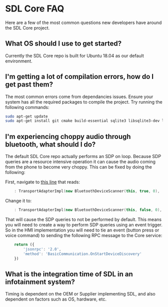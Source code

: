 # SDL Core FAQ

Here are a few of the most common questions new developers have around the SDL Core project. 

## What OS should I use to get started?
Currently the SDL Core repo is built for Ubuntu 18.04 as our default environment.

## I'm getting a lot of compilation errors, how do I get past them?
The most common errors come from dependancies issues. Ensure your system has all the required packages to compile the project. Try running the following commands:

```bash
sudo apt-get update
sudo apt-get install git cmake build-essential sqlite3 libsqlite3-dev libssl1.0-dev libssl1.0.0 libusb-1.0-0-dev libudev-dev libgtest-dev libbluetooth3 libbluetooth-dev bluez-tools libpulse-dev python3-pip python3-setuptools
```

## I'm experiencing choppy audio through bluetooth, what should I do?
The default SDL Core repo actually performs an SDP on loop. Because SDP queries are a resource intensive operation it can cause the audio coming from the phone to become very choppy. This can be fixed by doing the following:

First, navigate to [this line](https://github.com/smartdevicelink/sdl_core/blob/master/src/components/transport_manager/src/bluetooth/bluetooth_transport_adapter.cc#L61) that reads:

```c++
    : TransportAdapterImpl(new BluetoothDeviceScanner(this, true, 0),
```

Change it to:

```c++
    : TransportAdapterImpl(new BluetoothDeviceScanner(this, false, 0),
```
That will cause the SDP queries to not be performed by default. This means you will need to create a way to perform SDP queries using an event trigger. So in the HMI implementation you will need to tie an event (button press or voice command) to sending the following RPC message to the Core service:

```javascript
    return ({
        'jsonrpc': '2.0',
        'method': 'BasicCommunication.OnStartDeviceDiscovery'
    })
```
## What is the integration time of SDL in an infotainment system?
Timing is dependent on the OEM or Supplier implementing SDL, and also dependent on factors such as OS, hardware, etc.
